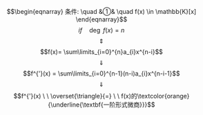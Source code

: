 $$\begin{eqnarray}
条件: \quad
&①& \quad f(x) \in \mathbb{K}[x] 
\end{eqnarray}$$
$$if \quad \deg \ f(x) =n $$
$$\quad \Updownarrow \quad$$
$$f(x)= \sum\limits_{i=0}^{n}a_{i}x^{n-i}$$
$$\quad \Downarrow \quad $$
$$f^{'}(x) = \sum\limits_{i=0}^{n-1}(n-i)a_{i}x^{n-i-1}$$
$$\quad \Downarrow \quad $$
$$f^{'}(x)  \ \  \overset{\triangle}{=} \ \ f(x)的\textcolor{orange}{\underline{\textbf{一阶形式微商}}}$$